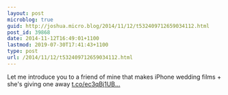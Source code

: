 ```yaml
---
layout: post
microblog: true
guid: http://joshua.micro.blog/2014/11/12/t532409712659034112.html
post_id: 39868
date: 2014-11-12T16:49:01+1100
lastmod: 2019-07-30T17:41:43+1100
type: post
url: /2014/11/12/t532409712659034112.html
---
```

Let me introduce you to a friend of mine that makes iPhone wedding films + she's giving one away [t.co/ec3qBj1UB...](http://t.co/ec3qBj1UBT)
